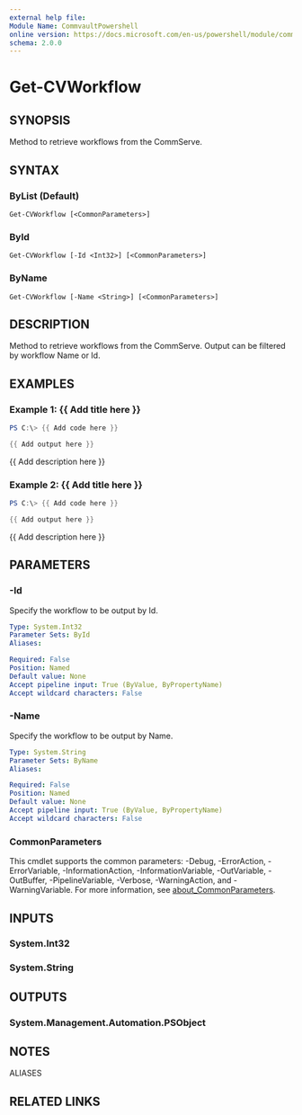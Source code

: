 ```yaml
---
external help file:
Module Name: CommvaultPowershell
online version: https://docs.microsoft.com/en-us/powershell/module/commvaultpowershell/get-cvworkflow
schema: 2.0.0
---
```


# Get-CVWorkflow

## SYNOPSIS
Method to retrieve workflows from the CommServe.

## SYNTAX

### ByList (Default)
```
Get-CVWorkflow [<CommonParameters>]
```

### ById
```
Get-CVWorkflow [-Id <Int32>] [<CommonParameters>]
```

### ByName
```
Get-CVWorkflow [-Name <String>] [<CommonParameters>]
```

## DESCRIPTION
Method to retrieve workflows from the CommServe.
Output can be filtered by workflow Name or Id.

## EXAMPLES

### Example 1: {{ Add title here }}
```powershell
PS C:\> {{ Add code here }}

{{ Add output here }}
```

{{ Add description here }}

### Example 2: {{ Add title here }}
```powershell
PS C:\> {{ Add code here }}

{{ Add output here }}
```

{{ Add description here }}

## PARAMETERS

### -Id
Specify the workflow to be output by Id.

```yaml
Type: System.Int32
Parameter Sets: ById
Aliases:

Required: False
Position: Named
Default value: None
Accept pipeline input: True (ByValue, ByPropertyName)
Accept wildcard characters: False
```

### -Name
Specify the workflow to be output by Name.

```yaml
Type: System.String
Parameter Sets: ByName
Aliases:

Required: False
Position: Named
Default value: None
Accept pipeline input: True (ByValue, ByPropertyName)
Accept wildcard characters: False
```

### CommonParameters
This cmdlet supports the common parameters: -Debug, -ErrorAction, -ErrorVariable, -InformationAction, -InformationVariable, -OutVariable, -OutBuffer, -PipelineVariable, -Verbose, -WarningAction, and -WarningVariable. For more information, see [about_CommonParameters](http://go.microsoft.com/fwlink/?LinkID=113216).

## INPUTS

### System.Int32

### System.String

## OUTPUTS

### System.Management.Automation.PSObject

## NOTES

ALIASES

## RELATED LINKS

